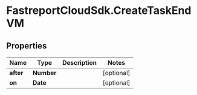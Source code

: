 # FastreportCloudSdk.CreateTaskEndVM

## Properties

Name | Type | Description | Notes
------------ | ------------- | ------------- | -------------
**after** | **Number** |  | [optional] 
**on** | **Date** |  | [optional] 


